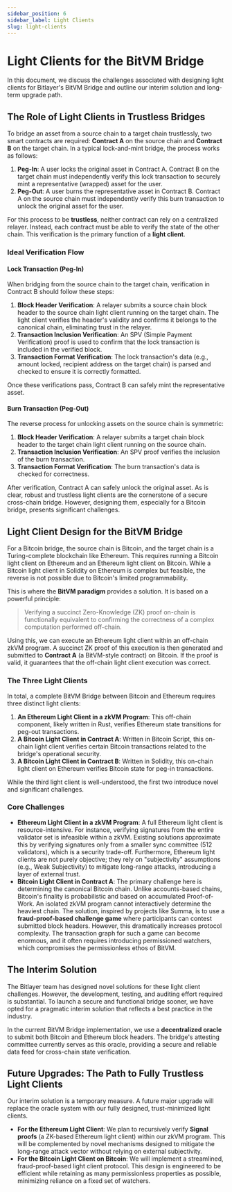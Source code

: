 ```yaml
---
sidebar_position: 6
sidebar_label: Light Clients
slug: light-clients
---
```


# Light Clients for the BitVM Bridge

In this document, we discuss the challenges associated with designing light clients for Bitlayer's BitVM Bridge and outline our interim solution and long-term upgrade path.

## The Role of Light Clients in Trustless Bridges

To bridge an asset from a source chain to a target chain trustlessly, two smart contracts are required: **Contract A** on the source chain and **Contract B** on the target chain. In a typical lock-and-mint bridge, the process works as follows:

1. **Peg-In**: A user locks the original asset in Contract A. Contract B on the target chain must independently verify this lock transaction to securely mint a representative (wrapped) asset for the user.
2. **Peg-Out**: A user burns the representative asset in Contract B. Contract A on the source chain must independently verify this burn transaction to unlock the original asset for the user.

For this process to be **trustless**, neither contract can rely on a centralized relayer. Instead, each contract must be able to verify the state of the other chain. This verification is the primary function of a **light client**.

### Ideal Verification Flow

#### Lock Transaction (Peg-In)

When bridging from the source chain to the target chain, verification in Contract B should follow these steps:

1. **Block Header Verification**: A relayer submits a source chain block header to the source chain light client running on the target chain. The light client verifies the header's validity and confirms it belongs to the canonical chain, eliminating trust in the relayer.
2. **Transaction Inclusion Verification**: An SPV (Simple Payment Verification) proof is used to confirm that the lock transaction is included in the verified block.
3. **Transaction Format Verification**: The lock transaction's data (e.g., amount locked, recipient address on the target chain) is parsed and checked to ensure it is correctly formatted.

Once these verifications pass, Contract B can safely mint the representative asset.

#### Burn Transaction (Peg-Out)

The reverse process for unlocking assets on the source chain is symmetric:

1. **Block Header Verification**: A relayer submits a target chain block header to the target chain light client running on the source chain.
2. **Transaction Inclusion Verification**: An SPV proof verifies the inclusion of the burn transaction.
3. **Transaction Format Verification**: The burn transaction's data is checked for correctness.

After verification, Contract A can safely unlock the original asset. As is clear, robust and trustless light clients are the cornerstone of a secure cross-chain bridge. However, designing them, especially for a Bitcoin bridge, presents significant challenges.

## Light Client Design for the BitVM Bridge

For a Bitcoin bridge, the source chain is Bitcoin, and the target chain is a Turing-complete blockchain like Ethereum. This requires running a Bitcoin light client on Ethereum and an Ethereum light client on Bitcoin. While a Bitcoin light client in Solidity on Ethereum is complex but feasible, the reverse is not possible due to Bitcoin's limited programmability.

This is where the **BitVM paradigm** provides a solution. It is based on a powerful principle:

> Verifying a succinct Zero-Knowledge (ZK) proof on-chain is functionally equivalent to confirming the correctness of a complex computation performed off-chain.

Using this, we can execute an Ethereum light client within an off-chain zkVM program. A succinct ZK proof of this execution is then generated and submitted to **Contract A** (a BitVM-style contract) on Bitcoin. If the proof is valid, it guarantees that the off-chain light client execution was correct.

### The Three Light Clients

In total, a complete BitVM Bridge between Bitcoin and Ethereum requires three distinct light clients:

1. **An Ethereum Light Client in a zkVM Program**: This off-chain component, likely written in Rust, verifies Ethereum state transitions for peg-out transactions.
2. **A Bitcoin Light Client in Contract A**: Written in Bitcoin Script, this on-chain light client verifies certain Bitcoin transactions related to the bridge's operational security.
3. **A Bitcoin Light Client in Contract B**: Written in Solidity, this on-chain light client on Ethereum verifies Bitcoin state for peg-in transactions.

While the third light client is well-understood, the first two introduce novel and significant challenges.

### Core Challenges

- **Ethereum Light Client in a zkVM Program**: A full Ethereum light client is resource-intensive. For instance, verifying signatures from the entire validator set is infeasible within a zkVM. Existing solutions approximate this by verifying signatures only from a smaller sync committee (512 validators), which is a security trade-off. Furthermore, Ethereum light clients are not purely objective; they rely on "subjectivity" assumptions (e.g., Weak Subjectivity) to mitigate long-range attacks, introducing a layer of external trust.
- **Bitcoin Light Client in Contract A**: The primary challenge here is determining the canonical Bitcoin chain. Unlike accounts-based chains, Bitcoin's finality is probabilistic and based on accumulated Proof-of-Work. An isolated zkVM program cannot interactively determine the heaviest chain. The solution, inspired by projects like Summa, is to use a **fraud-proof-based challenge game** where participants can contest submitted block headers. However, this dramatically increases protocol complexity. The transaction graph for such a game can become enormous, and it often requires introducing permissioned watchers, which compromises the permissionless ethos of BitVM.

## The Interim Solution

The Bitlayer team has designed novel solutions for these light client challenges. However, the development, testing, and auditing effort required is substantial. To launch a secure and functional bridge sooner, we have opted for a pragmatic interim solution that reflects a best practice in the industry.

In the current BitVM Bridge implementation, we use a **decentralized oracle** to submit both Bitcoin and Ethereum block headers. The bridge's attesting committee currently serves as this oracle, providing a secure and reliable data feed for cross-chain state verification.

## Future Upgrades: The Path to Fully Trustless Light Clients

Our interim solution is a temporary measure. A future major upgrade will replace the oracle system with our fully designed, trust-minimized light clients.

- **For the Ethereum Light Client**: We plan to recursively verify **Signal proofs** (a ZK-based Ethereum light client) within our zkVM program. This will be complemented by novel mechanisms designed to mitigate the long-range attack vector without relying on external subjectivity.
- **For the Bitcoin Light Client on Bitcoin**: We will implement a streamlined, fraud-proof-based light client protocol. This design is engineered to be efficient while retaining as many permissionless properties as possible, minimizing reliance on a fixed set of watchers.
